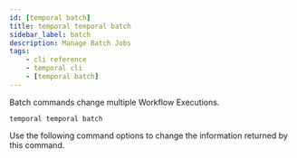 ```yaml
---
id: [temporal batch]
title: temporal temporal batch
sidebar_label: batch
description: Manage Batch Jobs
tags:
	- cli reference
	- temporal cli
	- [temporal batch]
---
```


Batch commands change multiple Workflow Executions.

`temporal temporal batch`

Use the following command options to change the information returned by this command.




